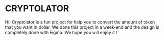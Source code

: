 # CRYPTOLATOR

Hi! Cryptolator is a fun project for help you to convert the amount of token that you want in dollar. 
We done this project in a week-end and the design is completely done with Figma. 
We hope you will enjoy it !
